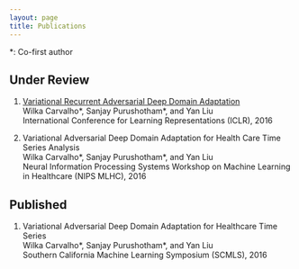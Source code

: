 ```yaml
---
layout: page
title: Publications
---
```


<p>*: Co-first author</p>

## Under Review
<ol>
<li>
  <p>
  <a href="http://openreview.net/forum?id=rk9eAFcxg">Variational Recurrent Adversarial Deep Domain Adaptation</a><br>
  Wilka Carvalho*, Sanjay Purushotham*, and Yan Liu<br>
  International Conference for Learning Representations (ICLR), 2016
  </p>   
</li>
<li>
  <p>
  Variational Adversarial Deep Domain Adaptation for Health Care Time Series Analysis<br>
  Wilka Carvalho*, Sanjay Purushotham*, and Yan Liu<br>
  Neural Information Processing Systems Workshop on Machine Learning in Healthcare (NIPS MLHC), 2016
  </p>
</li>
</ol>

## Published
<ol>
<li>
  <p>
    Variational Adversarial Deep Domain Adaptation for Healthcare Time Series <br>
    Wilka Carvalho*, Sanjay Purushotham*, and Yan Liu <br>
    Southern California Machine Learning Symposium (SCMLS), 2016
  </p>
</li>
</ol>


<!-- To be filled in soon, hopefully -->
<!-- :+1: -->
